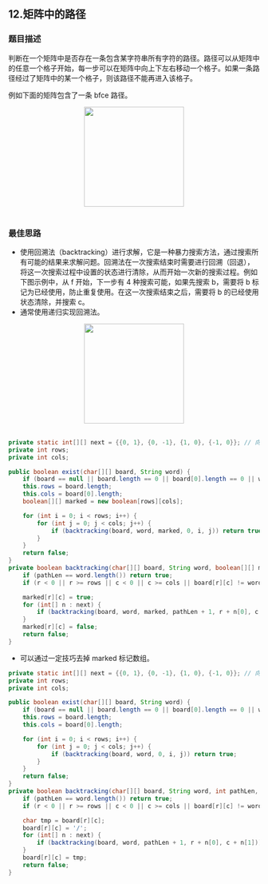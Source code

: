 ## 12.矩阵中的路径
### 题目描述
判断在一个矩阵中是否存在一条包含某字符串所有字符的路径。路径可以从矩阵中的任意一个格子开始，每一步可以在矩阵中向上下左右移动一个格子。如果一条路径经过了矩阵中的某一个格子，则该路径不能再进入该格子。

例如下面的矩阵包含了一条 bfce 路径。

<div align="center"> <img src="https://cs-notes-1256109796.cos.ap-guangzhou.myqcloud.com/1db1c7ea-0443-478b-8df9-7e33b1336cc4.png" width="200px"> </div><br>

### 最佳思路
- 使用回溯法（backtracking）进行求解，它是一种暴力搜索方法，通过搜索所有可能的结果来求解问题。回溯法在一次搜索结束时需要进行回溯（回退），将这一次搜索过程中设置的状态进行清除，从而开始一次新的搜索过程。例如下图示例中，从 f 开始，下一步有 4 种搜索可能，如果先搜索 b，需要将 b 标记为已经使用，防止重复使用。在这一次搜索结束之后，需要将 b 的已经使用状态清除，并搜索 c。
- 通常使用递归实现回溯法。

<div align="center"> <img src="https://cs-notes-1256109796.cos.ap-guangzhou.myqcloud.com/dc964b86-7a08-4bde-a3d9-e6ddceb29f98.png" width="200px"> </div><br>

```java
private static int[][] next = {{0, 1}, {0, -1}, {1, 0}, {-1, 0}}; // 向上、下、右、左扩展
private int rows;
private int cols;

public boolean exist(char[][] board, String word) {
    if (board == null || board.length == 0 || board[0].length == 0 || word == null) return false;
    this.rows = board.length;
    this.cols = board[0].length;
    boolean[][] marked = new boolean[rows][cols];

    for (int i = 0; i < rows; i++) {
        for (int j = 0; j < cols; j++) {
            if (backtracking(board, word, marked, 0, i, j)) return true;
        }
    }
    return false;
}
private boolean backtracking(char[][] board, String word, boolean[][] marked, int pathLen, int r, int c) {
    if (pathLen == word.length()) return true;
    if (r < 0 || r >= rows || c < 0 || c >= cols || board[r][c] != word.charAt(pathLen) || marked[r][c]) return false;

    marked[r][c] = true;
    for (int[] n : next) {
        if (backtracking(board, word, marked, pathLen + 1, r + n[0], c + n[1])) return true;
    }
    marked[r][c] = false;
    return false;
}
```
- 可以通过一定技巧去掉 marked 标记数组。
```java
private static int[][] next = {{0, 1}, {0, -1}, {1, 0}, {-1, 0}}; // 向上、下、右、左扩展
private int rows;
private int cols;

public boolean exist(char[][] board, String word) {
    if (board == null || board.length == 0 || board[0].length == 0 || word == null) return false;
    this.rows = board.length;
    this.cols = board[0].length;

    for (int i = 0; i < rows; i++) {
        for (int j = 0; j < cols; j++) {
            if (backtracking(board, word, 0, i, j)) return true;
        }
    }
    return false;
}
private boolean backtracking(char[][] board, String word, int pathLen, int r, int c) {
    if (pathLen == word.length()) return true;
    if (r < 0 || r >= rows || c < 0 || c >= cols || board[r][c] != word.charAt(pathLen)) return false;

    char tmp = board[r][c];
    board[r][c] = '/';
    for (int[] n : next) {
        if (backtracking(board, word, pathLen + 1, r + n[0], c + n[1])) return true;
    }
    board[r][c] = tmp;
    return false;
}
```